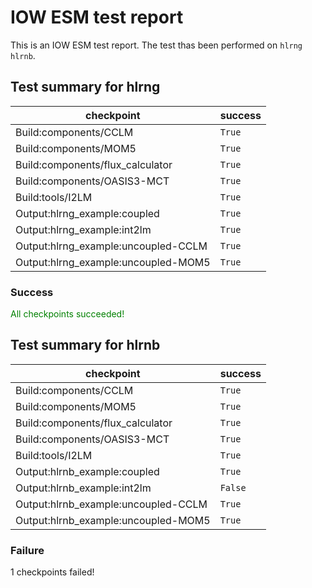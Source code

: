 # IOW ESM test report

This is an IOW ESM test report.
The test thas been performed on `hlrng hlrnb`.



## Test summary for hlrng

| checkpoint       | success  |
|---               |---       |
|Build:components/CCLM|`True`|
|Build:components/MOM5|`True`|
|Build:components/flux_calculator|`True`|
|Build:components/OASIS3-MCT|`True`|
|Build:tools/I2LM|`True`|
|Output:hlrng_example:coupled|`True`|
|Output:hlrng_example:int2lm|`True`|
|Output:hlrng_example:uncoupled-CCLM|`True`|
|Output:hlrng_example:uncoupled-MOM5|`True`|
### Success


<span style="color:green">All checkpoints succeeded!</span>


## Test summary for hlrnb

| checkpoint       | success  |
|---               |---       |
|Build:components/CCLM|`True`|
|Build:components/MOM5|`True`|
|Build:components/flux_calculator|`True`|
|Build:components/OASIS3-MCT|`True`|
|Build:tools/I2LM|`True`|
|Output:hlrnb_example:coupled|`True`|
|Output:hlrnb_example:int2lm|`False`|
|Output:hlrnb_example:uncoupled-CCLM|`True`|
|Output:hlrnb_example:uncoupled-MOM5|`True`|
### Failure


1 checkpoints failed!
